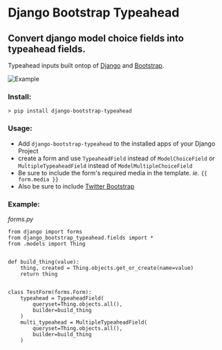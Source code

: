 # Django Bootstrap Typeahead

## Convert django model choice fields into typeahead fields.

Typeahead inputs built ontop of [Django](https://www.djangoproject.com/) and [Bootstrap](http://getbootstrap.com/).

![Example](http://thegoods.aj7may.com/content/images/2014/Feb/Screen_Shot_2014_02_05_at_5_27_56_PM.png)

### Install:
`> pip install django-bootstrap-typeahead`

### Usage:

* Add `django-bootstrap-typeahead` to the installed apps of your Django Project
* create a form and use `TypeaheadField` instead of `ModelChoiceField`
  or `MultipleTypeaheadField` instead of `ModelMultipleChoiceField`
* Be sure to include the form's required media in the template. _ie._ `{{ form.media }}`
* Also be sure to include [Twitter Bootstrap](http://getbootstrap.com/)

### Example:

_forms.py_

    from django import forms
    from django_bootstrap_typeahead.fields import *
    from .models import Thing


    def build_thing(value):
        thing, created = Thing.objects.get_or_create(name=value)
        return thing


    class TestForm(forms.Form):
        typeahead = TypeaheadField(
            queryset=Thing.objects.all(),
            builder=build_thing
        )
        multi_typeahead = MultipleTypeaheadField(
            queryset=Thing.objects.all(),
            builder=build_thing
        )
